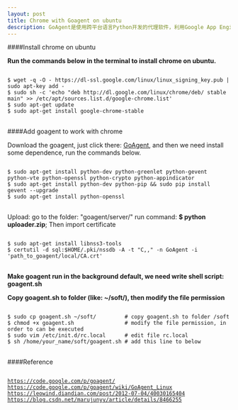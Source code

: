 ```yaml
---
layout: post 
title: Chrome with Goagent on ubuntu
description: GoAgent是使用跨平台语言Python开发的代理软件，利用Google App Engine的服务器充当代理，帮助用户浏览被封锁的内容。
---
```


####Install chrome on ubuntu

<span class='circle'></span><b>Run the commands below in the terminal to install chrome on ubuntu.</b>

<pre>
<code id='code-customize'>
$ wget -q -O - https://dl-ssl.google.com/linux/linux_signing_key.pub | sudo apt-key add -
$ sudo sh -c 'echo "deb http://dl.google.com/linux/chrome/deb/ stable main" >> /etc/apt/sources.list.d/google-chrome.list'
$ sudo apt-get update
$ sudo apt-get install google-chrome-stable
</code>
</pre>

####Add goagent to work with chrome

<div class='block-blue'>
Download the goagent, just click there: <a href='http://goo.gl/qFyRk'>GoAgent</a>, and then we need install some dependence, run the commands below.
</div>

<pre>
<code id='code-customize'>
$ sudo apt-get install python-dev python-greenlet python-gevent python-vte python-openssl python-crypto python-appindicator
$ sudo apt-get install python-dev python-pip &amp;&amp; sudo pip install gevent --upgrade
$ sudo apt-get install python-openssl
</code>
</pre>

<div class='block-blue'>
Upload: go to the folder: "goagent/server/" run command: <b>$ python uploader.zip</b>; Then import certificate
</div>

<pre>
<code id='code-customize'>
$ sudo apt-get install libnss3-tools
$ certutil -d sql:$HOME/.pki/nssdb -A -t "C,," -n GoAgent -i 'path_to_goagent/local/CA.crt'
</code>
</pre>

<span class='circle'></span><b>Make goagent run in the background default, we need write shell script: goagent.sh</b>

<script src="https://gist.github.com/EthanZeng1992/98237d187dc3f6f55831.js"></script>

<span class='circle'></span><b>Copy goagent.sh to folder (like: ~/soft/), then modify the file permission</b>

<pre>
<code id='code-customize'>
$ sudo cp goagent.sh ~/soft/         # copy goagent.sh to folder /soft
$ chmod +x goagent.sh                # modify the file permission, in order to can be executed
$ sudo vim /etc/init.d/rc.local      # edit file rc.local
$ sh /home/your_name/soft/goagent.sh # add this line to below
</code>
</pre>

####Reference

<pre>
<code id='code-customize'>
<a href="https://code.google.com/p/goagent/">https://code.google.com/p/goagent/</a>
<a href="https://code.google.com/p/goagent/wiki/GoAgent_Linux">https://code.google.com/p/goagent/wiki/GoAgent_Linux</a>
<a href="http://leowind.diandian.com/post/2012-07-04/40030165404">https://leowind.diandian.com/post/2012-07-04/40030165404</a>
<a href="http://blog.csdn.net/marujunyy/article/details/8466255">https://blog.csdn.net/marujunyy/article/details/8466255</a>
</code>
</pre>

